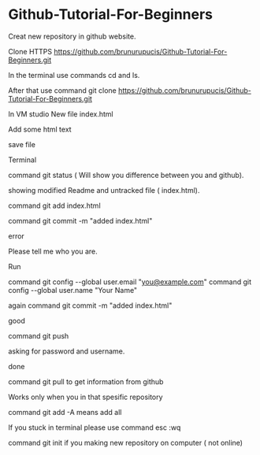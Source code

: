 # Github-Tutorial-For-Beginners

Creat new repository in github website.



 Clone HTTPS https://github.com/brunurupucis/Github-Tutorial-For-Beginners.git

In the terminal use commands cd and ls. 

After that use command git clone https://github.com/brunurupucis/Github-Tutorial-For-Beginners.git

In VM studio
New file index.html

Add some html text

save file 

Terminal

command git status ( Will show you difference between you and github).


showing modified Readme and 
untracked file ( index.html). 


command git add index.html 

command git commit -m "added index.html"

error 

 Please tell me who you are.

Run

   command git config --global user.email "you@example.com"
  command git config --global user.name "Your Name"
 
 again command git commit -m "added index.html"

 good 

 command git push

 asking for password and username. 

 done

 command git pull  to get information from github

 Works only when you in that spesific repository 

 command git add -A means add all 

 If you stuck in terminal please use command esc :wq

 command git init if you making new repository on computer ( not online)